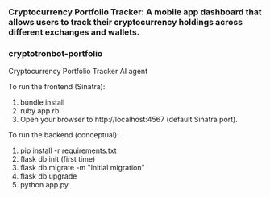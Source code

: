 ### Cryptocurrency Portfolio Tracker: A mobile app dashboard that allows users to track their cryptocurrency holdings across different exchanges and wallets.

### cryptotronbot-portfolio
Cryptocurrency Portfolio Tracker AI agent

To run the frontend (Sinatra):
1. bundle install
1. ruby app.rb
1. Open your browser to http://localhost:4567 (default Sinatra port).

To run the backend (conceptual):
1. pip install -r requirements.txt
1. flask db init (first time)
1. flask db migrate -m "Initial migration"
1. flask db upgrade
1. python app.py


